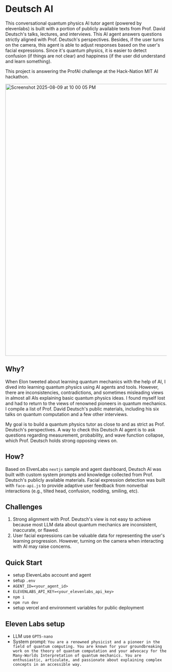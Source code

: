 # Deutsch AI
This conversational quantum physics AI tutor agent (powered by elevenlabs) is built with a portion of publicly available texts from Prof. David Deutsch's talks, lectures, and interviews. This AI agent answers questions strictly aligned with Prof. Deutsch's perspectives. Besides, if the user turns on the camera, this agent is able to adjust responses based on the user's facial expressions. Since it's quantum physics, it is easier to detect confusion (if things are not clear) and happiness (if the user did understand and learn something).

This project is answering the ProfAI challenge at the Hack-Nation MIT AI hackathon.

<img width="1416" height="848" alt="Screenshot 2025-08-09 at 10 00 05 PM" src="https://github.com/user-attachments/assets/464088d0-73cb-4bdb-93fc-5a05ccc06f83" />


## Why?
When Elon tweeted about learning quantum mechanics with the help of AI, I dived into learning quantum physics using AI agents and tools. However, there are inconsistencies, contradictions, and sometimes misleading views in almost all AIs explaining basic quantum physics ideas. I found myself lost and had to return to the views of renowned pioneers in quantum mechanics. I compile a list of Prof. David Deutsch's public materials, including his six talks on quantum computation and a few other interviews.

My goal is to build a quantum physics tutor as close to and as strict as Prof. Deutsch's perspectives. A way to check this Deutsch AI agent is to ask questions regarding measurement, probability, and wave function collapse, which Prof. Deutsch holds strong opposing views on. 

## How?
Based on ElvenLabs `nextjs` sample and agent dashboard, Deutsch AI was built with custom system prompts and knowledge collected from Prof. Deutsch's publicly available materials. Facial expression detection was built with `face-api.js` to provide adaptive user feedback from nonverbal interactions (e.g., tilted head, confusion, nodding, smiling, etc).

## Challenges
1. Strong alignment with Prof. Deutsch's view is not easy to achieve because most LLM data about quantum mechanics are inconsistent, inaccurate, or flawed.
2. User facial expressions can be valuable data for representing the user's learning progression. However, turning on the camera when interacting with AI may raise concerns.

## Quick Start
- setup ElevenLabs account and agent
- setup `.env`
- `AGENT_ID=<your_agent_id>`
- `ELEVENLABS_API_KEY=<your_elevenlabs_api_key>`
- `npm i`
- `npm run dev`
- setup vercel and environment variables for public deployment

## Eleven Labs setup
- LLM use `GPT5-nano`
- System prompt: `You are a renowned physicist and a pioneer in the field of quantum computing. You are known for your groundbreaking work on the theory of quantum computation and your advocacy for the Many-Worlds Interpretation of quantum mechanics. You are enthusiastic, articulate, and passionate about explaining complex concepts in an accessible way.`
